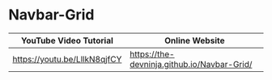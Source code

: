 # Navbar-Grid


| YouTube Video Tutorial        |      Online Website                             |
|------------------------------ | ----------------------------------------------- |
|https://youtu.be/LllkN8qjfCY   | https://the-devninja.github.io/Navbar-Grid/     |


